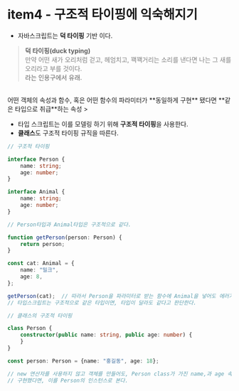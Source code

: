 # item4 - 구조적 타이핑에 익숙해지기
- 자바스크립트는 **덕 타이핑** 기반 이다.

> **덕 타이핑(duck typing)**  
<span style="color:gray">만약 어떤 새가 오리처럼 걷고, 헤엄치고, 꽥꽥거리는 소리를 낸다면 나는 그 새를 오리라고 부를 것이다.</span>  
라는 인용구에서 유래.
<br/>  
어떤 객체의 속성과 함수, 혹은 어떤 함수의 파라미터가 **동일하게 구현** 됐다면 **같은 타입으로 취급**하는 속성
>

- 타입 스크립트는 이를 모델링 하기 위해 **구조적 타이핑**을 사용한다.
- **클래스**도 구조적 타이핑 규직을 따른다.

```typescript
// 구조적 타이핑

interface Person {
    name: string;
    age: number;
}

interface Animal {
    name: string;
    age: number;
}

// Person타입과 Animal타입은 구조적으로 같다.

function getPerson(person: Person) {
    return person;
}

const cat: Animal = {
    name: "밀크",
    age: 8,
};

getPerson(cat);  // 따라서 Person을 파라미터로 받는 함수에 Animal을 넣어도 에러가 나지 않는다.
// 타입스크립트는 구조적으로 같은 타입이면, 타입이 달라도 같다고 판단한다.
```

```typescript
// 클래스의 구조적 타이핑

class Person {
    constructor(public name: string, public age: number) {
    }
}

const person: Person = {name: "홍길동", age: 18};

// new 연산자를 사용하지 않고 객체를 만들어도, Person class가 가진 name,과 age 속성을
// 구현했다면, 이를 Person의 인스턴스로 본다.
```
